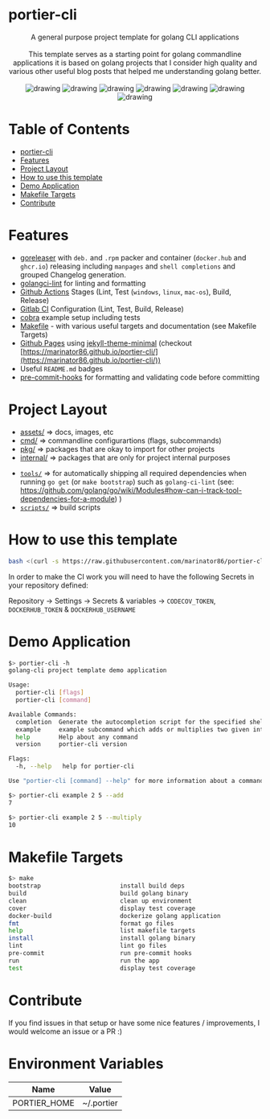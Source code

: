 # portier-cli

<div align="center">
A general purpose project template for golang CLI applications
<br>
<br>
This template serves as a starting point for golang commandline applications it is based on golang projects that I consider high quality and various other useful blog posts that helped me understanding golang better.
<br>
<br>
<img src="https://github.com/marinator86/portier-cli/actions/workflows/test.yml/badge.svg" alt="drawing"/>
<img src="https://github.com/marinator86/portier-cli/actions/workflows/lint.yml/badge.svg" alt="drawing"/>
<img src="https://pkg.go.dev/badge/github.com/marinator86/portier-cli.svg" alt="drawing"/>
<img src="https://codecov.io/gh/marinator86/portier-cli/branch/main/graph/badge.svg" alt="drawing"/>
<img src="https://img.shields.io/github/v/release/marinator86/portier-cli" alt="drawing"/>
<img src="https://img.shields.io/docker/pulls/marinator86/portier-cli" alt="drawing"/>
<img src="https://img.shields.io/github/downloads/marinator86/portier-cli/total.svg" alt="drawing"/>
</div>

# Table of Contents
<!--ts-->
   * [portier-cli](#portier-cli)
   * [Features](#features)
   * [Project Layout](#project-layout)
   * [How to use this template](#how-to-use-this-template)
   * [Demo Application](#demo-application)
   * [Makefile Targets](#makefile-targets)
   * [Contribute](#contribute)

<!-- Added by: morelly_t1, at: Tue 10 Aug 2021 08:54:24 AM CEST -->

<!--te-->

# Features
- [goreleaser](https://goreleaser.com/) with `deb.` and `.rpm` packer and container (`docker.hub` and `ghcr.io`) releasing including `manpages` and `shell completions` and grouped Changelog generation.
- [golangci-lint](https://golangci-lint.run/) for linting and formatting
- [Github Actions](.github/worflows) Stages (Lint, Test (`windows`, `linux`, `mac-os`), Build, Release) 
- [Gitlab CI](.gitlab-ci.yml) Configuration (Lint, Test, Build, Release)
- [cobra](https://cobra.dev/) example setup including tests
- [Makefile](Makefile) - with various useful targets and documentation (see Makefile Targets)
- [Github Pages](_config.yml) using [jekyll-theme-minimal](https://github.com/pages-themes/minimal) (checkout [https://marinator86.github.io/portier-cli/](https://marinator86.github.io/portier-cli/))
- Useful `README.md` badges
- [pre-commit-hooks](https://pre-commit.com/) for formatting and validating code before committing

# Project Layout
* [assets/](https://pkg.go.dev/github.com/marinator86/portier-cli/assets) => docs, images, etc
* [cmd/](https://pkg.go.dev/github.com/marinator86/portier-cli/cmd)  => commandline configurartions (flags, subcommands)
* [pkg/](https://pkg.go.dev/github.com/marinator86/portier-cli/pkg)  => packages that are okay to import for other projects
* [internal/](https://pkg.go.dev/github.com/marinator86/portier-cli/pkg)  => packages that are only for project internal purposes
- [`tools/`](tools/) => for automatically shipping all required dependencies when running `go get` (or `make bootstrap`) such as `golang-ci-lint` (see: https://github.com/golang/go/wiki/Modules#how-can-i-track-tool-dependencies-for-a-module)
)
- [`scripts/`](scripts/) => build scripts 

# How to use this template
```sh
bash <(curl -s https://raw.githubusercontent.com/marinator86/portier-cli/master/install.sh)
```

In order to make the CI work you will need to have the following Secrets in your repository defined:

Repository  -> Settings -> Secrets & variables -> `CODECOV_TOKEN`, `DOCKERHUB_TOKEN` & `DOCKERHUB_USERNAME`

# Demo Application

```sh
$> portier-cli -h
golang-cli project template demo application

Usage:
  portier-cli [flags]
  portier-cli [command]

Available Commands:
  completion  Generate the autocompletion script for the specified shell
  example     example subcommand which adds or multiplies two given integers
  help        Help about any command
  version     portier-cli version

Flags:
  -h, --help   help for portier-cli

Use "portier-cli [command] --help" for more information about a command.
```

```sh
$> portier-cli example 2 5 --add
7

$> portier-cli example 2 5 --multiply
10
```

# Makefile Targets
```sh
$> make
bootstrap                      install build deps
build                          build golang binary
clean                          clean up environment
cover                          display test coverage
docker-build                   dockerize golang application
fmt                            format go files
help                           list makefile targets
install                        install golang binary
lint                           lint go files
pre-commit                     run pre-commit hooks
run                            run the app
test                           display test coverage
```

# Contribute
If you find issues in that setup or have some nice features / improvements, I would welcome an issue or a PR :)

# Environment Variables
| Name             | Value            |
|------------------|------------------|
|PORTIER_HOME      | ~/.portier       |
